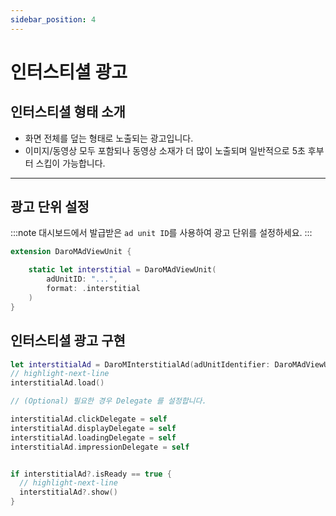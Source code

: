 ```yaml
---
sidebar_position: 4
---
```


# 인터스티셜 광고

## 인터스티셜 형태 소개

- 화면 전체를 덮는 형태로 노출되는 광고입니다.
- 이미지/동영상 모두 포함되나 동영상 소재가 더 많이 노출되며 일반적으로 5초 후부터 스킵이 가능합니다.

---

## 광고 단위 설정

:::note
대시보드에서 발급받은 `ad unit ID`를 사용하여 광고 단위를 설정하세요.
:::

```swift showLineNumbers
extension DaroMAdViewUnit {

    static let interstitial = DaroMAdViewUnit(
        adUnitID: "...",
        format: .interstitial
    )
}
```

## 인터스티셜 광고 구현

```swift showLineNumbers
let interstitialAd = DaroMInterstitialAd(adUnitIdentifier: DaroMAdViewUnit.interstitial.id)
// highlight-next-line
interstitialAd.load()

// (Optional) 필요한 경우 Delegate 를 설정합니다.

interstitialAd.clickDelegate = self
interstitialAd.displayDelegate = self
interstitialAd.loadingDelegate = self
interstitialAd.impressionDelegate = self


if interstitialAd?.isReady == true {
  // highlight-next-line
  interstitialAd?.show()
}

```